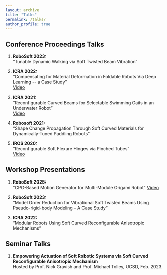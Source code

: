 ```yaml
---
layout: archive
title: "Talks"
permalink: /talks/
author_profile: true
---
```


## Conference Proceedings Talks
1. **RoboSoft 2023:**  
   “Tunable Dynamic Walking via Soft Twisted Beam Vibration”

2. **ICRA 2022:**  
   “Compensating for Material Deformation in Foldable Robots Via Deep Learning -- a Case Study”  
   [Video](https://youtu.be/AwS4vabv-JQ)

3. **ICRA 2021:**  
   “Reconfigurable Curved Beams for Selectable Swimming Gaits in an Underwater Robot”  
   [Video](https://youtu.be/EszTDc9slyw)

4. **Robosoft 2021:**  
   “Shape Change Propagation Through Soft Curved Materials for Dynamically-Tuned Paddling Robots”

5. **IROS 2020:**  
   “Reconfigurable Soft Flexure Hinges via Pinched Tubes”  
   [Video](https://youtu.be/J5heXXD6mVo)

## Workshop Presentations
1. **RoboSoft 2025:**  
  "CPG-Based Motion Generator for Multi-Module Origami Robot"
  [Video](https://youtu.be/Gz0DezhwF9U?si=fhnNn_LdNq50Hxym)

1. **RoboSoft 2023:**  
   “Model Order Reduction for Vibrational Soft Twisted Beams Using Pseudo-rigid-body Modeling – A Case Study”

2. **ICRA 2022:**  
   “Modular Robots Using Soft Curved Reconfigurable Anisotropic Mechanisms”

## Seminar Talks
1. **Empowering Actuation of Soft Robotic Systems via Soft Curved Reconfigurable Anisotropic Mechanism**  
   Hosted by Prof. Nick Gravish and Prof. Michael Tolley, UCSD, Feb. 2023.
